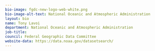 ```yaml
---
bio-image: fgdc-new-logo-web-white.png
bio-image-alt-text: National Oceanic and Atmospheric Administration
layout: bio
name: Tony Lavoi
department: National Oceanic and Atmospheric Administration
job-title: 
council: Federal Geographic Data Committee
website-data: https://data.noaa.gov/datasetsearch/
---
```

